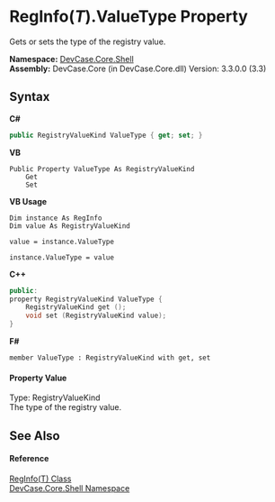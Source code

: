 # RegInfo(*T*).ValueType Property 
 

Gets or sets the type of the registry value.

**Namespace:**&nbsp;<a href="N_DevCase_Core_Shell">DevCase.Core.Shell</a><br />**Assembly:**&nbsp;DevCase.Core (in DevCase.Core.dll) Version: 3.3.0.0 (3.3)

## Syntax

**C#**<br />
``` C#
public RegistryValueKind ValueType { get; set; }
```

**VB**<br />
``` VB
Public Property ValueType As RegistryValueKind
	Get
	Set
```

**VB Usage**<br />
``` VB Usage
Dim instance As RegInfo
Dim value As RegistryValueKind

value = instance.ValueType

instance.ValueType = value
```

**C++**<br />
``` C++
public:
property RegistryValueKind ValueType {
	RegistryValueKind get ();
	void set (RegistryValueKind value);
}
```

**F#**<br />
``` F#
member ValueType : RegistryValueKind with get, set

```


#### Property Value
Type: RegistryValueKind<br />The type of the registry value.

## See Also


#### Reference
<a href="T_DevCase_Core_Shell_RegInfo_1">RegInfo(T) Class</a><br /><a href="N_DevCase_Core_Shell">DevCase.Core.Shell Namespace</a><br />